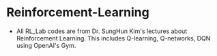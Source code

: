 # Reinforcement-Learning

- All RL_Lab codes are from Dr. SungHun Kim's lectures about Reinforcement Learning. This includes Q-learning, Q-networks, DQN using OpenAI's Gym. 

